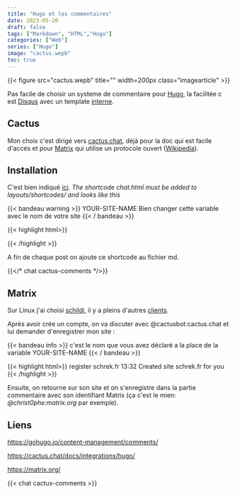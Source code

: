 ```yaml
---
title: "Hugo et les commentaires"
date: 2023-05-20
draft: false
tags: ["Markdown", "HTML","Hugo"]
categories: ["Web"]
series: ["Hugo"]
image: "cactus.wepb"
toc: true
---
```

{{< figure src="cactus.wepb" title="" width=200px class="imagearticle" >}}

Pas facile de choisir un systeme de commentaire pour [Hugo](https://gohugo.io/content-management/comments/), la facilitée c est [Disqus](https://disqus.com/) avec un template [interne](https://gohugo.io/content-management/comments/#add-disqus).

## Cactus

Mon choix c'est dirigé vers [cactus.chat](https://cactus.chat/), déjà pour la doc qui est facile d'accés et pour [Matrix](https://matrix.org/) qui utilise un protocole ouvert ([Wikipedia](https://fr.wikipedia.org/wiki/Matrix_(protocole))).

## Installation 
C'est bien indiqué [ici](https://cactus.chat/docs/integrations/hugo/).
*The shortcode chat.html must be added to layouts/shortcodes/ and looks like this*

{{< bandeau warning >}} YOUR-SITE-NAME Bien changer cette variable avec le nom de votre site {{< / bandeau >}} 

{{< highlight html>}}
<script type="text/javascript" src="https://latest.cactus.chat/cactus.js"></script>
<link rel="stylesheet" href="https://latest.cactus.chat/style.css" type="text/css">
<div id="comment-section"></div>
<script>
initComments({
  node: document.getElementById("comment-section"),
  defaultHomeserverUrl: "https://matrix.cactus.chat:8448",
  serverName: "cactus.chat",
  siteName: "<YOUR-SITE-NAME>",
  commentSectionId: "{{ index .Params 0 }}"
})
</script>
{{< /highlight >}}

A fin de chaque post on ajoute ce shortcode au fichier md.

{{</* chat cactus-comments */>}}

## Matrix

Sur Linux j'ai choisi [schildi](https://schildi.chat/), il y a pleins d'autres [clients](https://matrix.org/clients/).

Après avoir crée un compte, on va discuter avec @cactusbot:cactus.chat  et lui demander d'enregistrer mon site :

{{< bandeau info >}} c'est le nom que vous avez déclaré a la place de la variable YOUR-SITE-NAME  {{< / bandeau >}} 

{{< highlight html>}}
register schrek.fr    13:32
Created site schrek.fr for you
{{< /highlight >}}

Ensuite, on retourne sur son site et on s'enregistre dans la partie commentaire avec son identifiant Matrix (ça c'est le mien: *@christ0phe:matrix.org* par exemple).


 


## Liens

https://gohugo.io/content-management/comments/

https://cactus.chat/docs/integrations/hugo/

https://matrix.org/




{{< chat cactus-comments >}}

